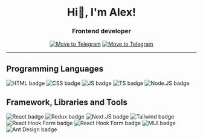 <h1 align="center">Hi👋, I'm Alex!</h1> 
<h3 align="center">Frontend developer</h3>
<div align="center">
  <a href="https://t.me/sashapervykh"><img src="https://img.shields.io/badge/-telegram-26A5E4?style=for-the-badge&logo=Telegram&logoColor=white" alt="Move to Telegram"/></a>
  <a href="mailto:alekspervykh2230521@gmail.com" alt="Write to Gmail"/>
    <img src="https://img.shields.io/badge/-gmail-EA4335?style=for-the-badge&logo=Gmail&logoColor=white" alt="Move to Telegram"/>
  </a>
</div>
<hr />
<h2>Programming Languages</h2>
<div>
   <img src="https://img.shields.io/badge/-html-E34F26?style=for-the-badge&logo=HTML5&logoColor=white" alt="HTML badge"/>
   <img src="https://img.shields.io/badge/-css-663399?style=for-the-badge&logo=CSS&logoColor=white" alt="CSS badge"/>
   <img src="https://img.shields.io/badge/-javascript-F7DF1E?style=for-the-badge&logo=JavaScript&logoColor=white" alt="JS badge"/>
  <img src="https://img.shields.io/badge/-typescript-3178C6?style=for-the-badge&logo=TypeScript&logoColor=white" alt="TS badge"/>
  <img src="https://img.shields.io/badge/-node.js-5FA04E?style=for-the-badge&logo=Nodedotjs&logoColor=white" alt="Node.JS badge"/>
</div>
<h2>Framework, Libraries and Tools</h2>
<div>
   <img src="https://img.shields.io/badge/-react-61DAFB?style=for-the-badge&logo=React&logoColor=white" alt="React badge"/>
   <img src="https://img.shields.io/badge/-redux-764ABC?style=for-the-badge&logo=Redux&logoColor=white" alt="Redux badge"/>
   <img src="https://img.shields.io/badge/-Next.js-000000?style=for-the-badge&logo=Next.js&logoColor=white" alt="Next.JS badge"/>
  <img src="https://img.shields.io/badge/-tailwind_css-06B6D4?style=for-the-badge&logo=Tailwind%20CSS&logoColor=white" alt="Tailwind badge"/>
  <img src="https://img.shields.io/badge/-react_hook_form-EC5990?style=for-the-badge&logo=React%20Hook%20Form&logoColor=white" alt="React Hook Form badge"/>
   <img src="https://img.shields.io/badge/-zod-408AFF?style=for-the-badge&logo=zod&logoColor=white" alt="React Hook Form badge"/>
  <img src="https://img.shields.io/badge/-mui-007FFF?style=for-the-badge&logo=mui&logoColor=white" alt="MUI badge"/>
  <img src="https://img.shields.io/badge/-ant_design-0170FE?style=for-the-badge&logo=Ant%20Design&logoColor=white" alt="Ant Design badge"/>
</div>
